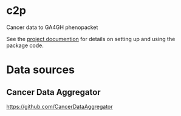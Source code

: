 # c2p
Cancer data to GA4GH phenopacket

See the [project documention](https://monarch-initiative.github.io/c2p/stable) for details on 
setting up and using the package code.


# Data sources
## Cancer Data Aggregator
https://github.com/CancerDataAggregator